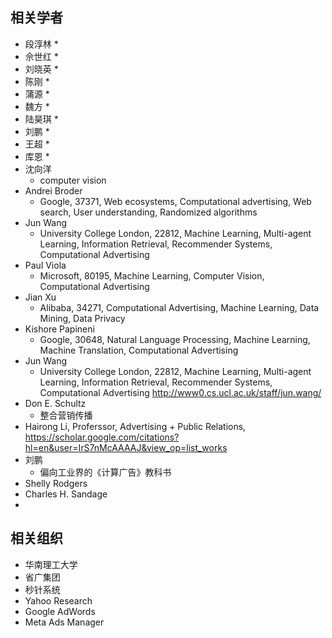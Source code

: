 ## 相关学者
* 段淳林
  * 
* 佘世红
  * 
* 刘晓英
  * 
* 陈刚
  * 
* 蒲源
  * 
* 魏方
  * 
* 陆昊琪
  * 
* 刘鹏
  * 
* 王超
  * 
* 库恩
  * 
* 沈向洋
  * computer vision
* Andrei Broder
  * Google, 37371, Web ecosystems, Computational advertising, Web search, User understanding, Randomized algorithms
* Jun Wang
  * University College London, 22812, Machine Learning, Multi-agent Learning, Information Retrieval, Recommender Systems, Computational Advertising
* Paul Viola
  * Microsoft, 80195, Machine Learning, Computer Vision, Computational Advertising
* Jian Xu
  * Alibaba, 34271, Computational Advertising, Machine Learning, Data Mining, Data Privacy
* Kishore Papineni
  * Google, 30648, Natural Language Processing, Machine Learning, Machine Translation, Computational Advertising
* Jun Wang
  * University College London, 22812, Machine Learning, Multi-agent Learning, Information Retrieval, Recommender Systems, Computational Advertising http://www0.cs.ucl.ac.uk/staff/jun.wang/
* Don E. Schultz
  * 整合营销传播
* Hairong Li, Proferssor, Advertising + Public Relations, https://scholar.google.com/citations?hl=en&user=IrS7nMcAAAAJ&view_op=list_works
* 刘鹏
  * 偏向工业界的《计算广告》教科书
* Shelly Rodgers
* Charles H. Sandage
* 
## 相关组织
* 华南理工大学
* 省广集团
* 秒针系统
* Yahoo Research
* Google AdWords
* Meta Ads Manager
